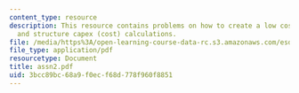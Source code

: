```yaml
---
content_type: resource
description: This resource contains problems on how to create a low cost super-tag
  and structure capex (cost) calculations.
file: /media/https%3A/open-learning-course-data-rc.s3.amazonaws.com/esd-290-special-topics-in-supply-chain-management-spring-2005/3bcc89bc68a9f0ecf68d778f960f8851_assn2.pdf
file_type: application/pdf
resourcetype: Document
title: assn2.pdf
uid: 3bcc89bc-68a9-f0ec-f68d-778f960f8851
---
```

